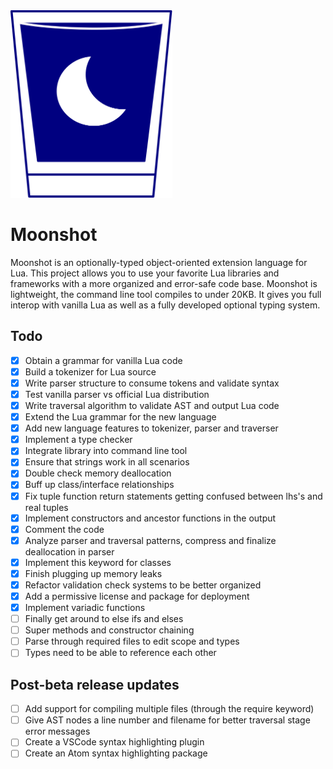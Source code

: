 <img src="moonshot.svg" height="300px"/>

# Moonshot
Moonshot is an optionally-typed object-oriented extension language for Lua. This project allows you to use your favorite Lua libraries and frameworks with a more organized and error-safe code base. Moonshot is lightweight, the command line tool compiles to under 20KB. It gives you full interop with vanilla Lua as well as a fully developed optional typing system.

## Todo
- [x] Obtain a grammar for vanilla Lua code
- [x] Build a tokenizer for Lua source
- [x] Write parser structure to consume tokens and validate syntax
- [x] Test vanilla parser vs official Lua distribution
- [x] Write traversal algorithm to validate AST and output Lua code
- [x] Extend the Lua grammar for the new language
- [x] Add new language features to tokenizer, parser and traverser
- [x] Implement a type checker
- [x] Integrate library into command line tool
- [x] Ensure that strings work in all scenarios
- [x] Double check memory deallocation
- [x] Buff up class/interface relationships
- [x] Fix tuple function return statements getting confused between lhs's and real tuples
- [x] Implement constructors and ancestor functions in the output
- [x] Comment the code
- [x] Analyze parser and traversal patterns, compress and finalize deallocation in parser
- [x] Implement this keyword for classes
- [x] Finish plugging up memory leaks
- [x] Refactor validation check systems to be better organized
- [x] Add a permissive license and package for deployment
- [x] Implement variadic functions
- [ ] Finally get around to else ifs and elses
- [ ] Super methods and constructor chaining
- [ ] Parse through required files to edit scope and types
- [ ] Types need to be able to reference each other

## Post-beta release updates
- [ ] Add support for compiling multiple files (through the require keyword)
- [ ] Give AST nodes a line number and filename for better traversal stage error messages
- [ ] Create a VSCode syntax highlighting plugin
- [ ] Create an Atom syntax highlighting package
